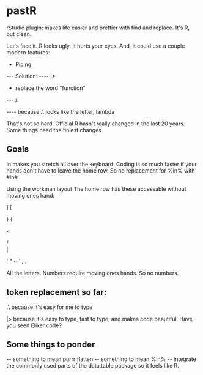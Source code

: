 # pastR
rStudio plugin: makes life easier and prettier with find and replace.  It's R, but clean.

Let's face it.  R looks ugly.  It hurts your eyes.  And, it could use a couple modern features:

- Piping

--- Solution:
---- \|>

- replace the word "function"

--- /.

---- because /. looks like the letter, lambda
 
That's not so hard.  Official R hasn't really changed in the last 20 years.  Some things need the tiniest changes.

## Goals
In makes you stretch all over the keyboard.  Coding is so much faster if your hands don't have to leave the home row.  So no replacement for %in% with #in#

Using the workman layout The home row has these accessable without moving ones hand:

]
[

}
{

<
>
/
\
|


'
"
~
`
, 
.

All the letters.  Numbers require moving ones hands.  So no numbers.


## token replacement so far:
.\ because it's easy for me to type

\|\> because it's easy to type, fast to type, and makes code beautiful.  Have you seen Elixer code?


## Some things to ponder

-- something to mean purrr:flatten
-- something to mean %in%
-- integrate the commonly used parts of the data.table package so it feels like R.
